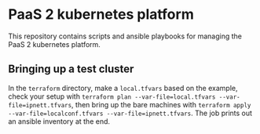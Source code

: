 PaaS 2 kubernetes platform
==========================

This repository contains scripts and ansible playbooks for managing the PaaS 2 kubernetes platform.

## Bringing up a test cluster

In the `terraform` directory, make a `local.tfvars` based on the
example, check your setup with `terraform plan --var-file=local.tfvars
--var-file=ipnett.tfvars`, then bring up the bare machines with
`terraform apply --var-file=localconf.tfvars
--var-file=ipnett.tfvars`. The job prints out an ansible inventory at
the end.
